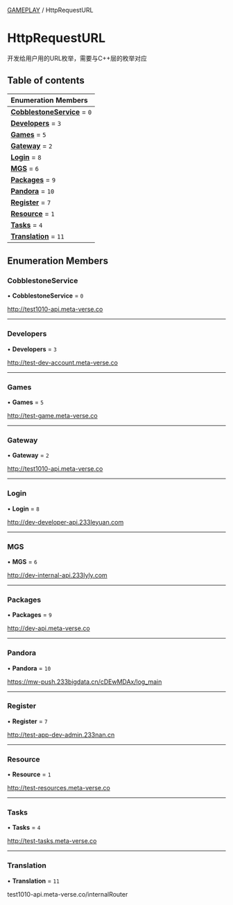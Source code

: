 [GAMEPLAY](../groups/GAMEPLAY.GAMEPLAY.md) / HttpRequestURL

# HttpRequestURL <Badge type="tip" text="Enumeration" /> <Score text="HttpRequestURL" />

开发给用户用的URL枚举，需要与C++层的枚举对应

## Table of contents

| Enumeration Members |
| :-----|
| **[CobblestoneService](Network.HttpRequestURL.md#cobblestoneservice)** = ``0`` <br> |
| **[Developers](Network.HttpRequestURL.md#developers)** = ``3`` <br> |
| **[Games](Network.HttpRequestURL.md#games)** = ``5`` <br> |
| **[Gateway](Network.HttpRequestURL.md#gateway)** = ``2`` <br> |
| **[Login](Network.HttpRequestURL.md#login)** = ``8`` <br> |
| **[MGS](Network.HttpRequestURL.md#mgs)** = ``6`` <br> |
| **[Packages](Network.HttpRequestURL.md#packages)** = ``9`` <br> |
| **[Pandora](Network.HttpRequestURL.md#pandora)** = ``10`` <br> |
| **[Register](Network.HttpRequestURL.md#register)** = ``7`` <br> |
| **[Resource](Network.HttpRequestURL.md#resource)** = ``1`` <br> |
| **[Tasks](Network.HttpRequestURL.md#tasks)** = ``4`` <br> |
| **[Translation](Network.HttpRequestURL.md#translation)** = ``11`` <br> |

## Enumeration Members

### CobblestoneService <Score text="CobblestoneService" /> 

• **CobblestoneService** = ``0``

http://test1010-api.meta-verse.co

___

### Developers <Score text="Developers" /> 

• **Developers** = ``3``

http://test-dev-account.meta-verse.co

___

### Games <Score text="Games" /> 

• **Games** = ``5``

http://test-game.meta-verse.co

___

### Gateway <Score text="Gateway" /> 

• **Gateway** = ``2``

http://test1010-api.meta-verse.co

___

### Login <Score text="Login" /> 

• **Login** = ``8``

http://dev-developer-api.233leyuan.com

___

### MGS <Score text="MGS" /> 

• **MGS** = ``6``

http://dev-internal-api.233lyly.com

___

### Packages <Score text="Packages" /> 

• **Packages** = ``9``

http://dev-api.meta-verse.co

___

### Pandora <Score text="Pandora" /> 

• **Pandora** = ``10``

https://mw-push.233bigdata.cn/cDEwMDAx/log_main

___

### Register <Score text="Register" /> 

• **Register** = ``7``

http://test-app-dev-admin.233nan.cn

___

### Resource <Score text="Resource" /> 

• **Resource** = ``1``

http://test-resources.meta-verse.co

___

### Tasks <Score text="Tasks" /> 

• **Tasks** = ``4``

http://test-tasks.meta-verse.co

___

### Translation <Score text="Translation" /> 

• **Translation** = ``11``

test1010-api.meta-verse.co/internalRouter
